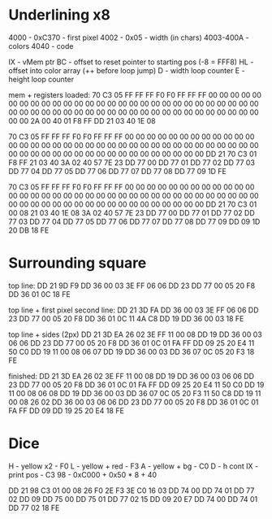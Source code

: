 # Underlining x8

4000 - 0xC370 - first pixel
4002 - 0x05 - width (in chars)
4003-400A - colors
4040 - code

IX - vMem ptr
BC - offset to reset pointer to starting pos (-8 = FFF8)
HL - offset into color array (++ before loop jump)
D - width loop counter
E - height loop counter

mem + registers loaded:
70 C3 05 FF FF FF F0 F0 FF FF FF 00 00 00 00 00 00 00 00 00 00 00 00 00 00 00 00 00 00 00 00 00 00 00 00 00 00 00 00 00 00 00 00 00 00 00 00 00 00 00 00 00 00 00 00 00 00 00 00 00 00 00 00 00 2A 00 40 01 F8 FF DD 21 03 40 1E 08

70 C3 05 FF FF FF F0 F0 FF FF FF 00 00 00 00 00 00 00 00 00 00 00 00 00 00 00 00 00 00 00 00 00 00 00 00 00 00 00 00 00 00 00 00 00 00 00 00 00 00 00 00 00 00 00 00 00 00 00 00 00 00 00 00 00 DD 21 70 C3 01 F8 FF 21 03 40 3A 02 40 57 7E 23 DD 77 00 DD 77 01 DD 77 02 DD 77 03 DD 77 04 DD 77 05 DD 77 06 DD 77 07 DD 77 08 DD 77 09 1D FE

70 C3 05 FF FF FF F0 F0 FF FF FF 00 00 00 00 00 00 00 00 00 00 00 00 00 00 00 00 00 00 00 00 00 00 00 00 00 00 00 00 00 00 00 00 00 00 00 00 00 00 00 00 00 00 00 00 00 00 00 00 00 00 00 00 00 DD 21 70 C3 01 00 08 21 03 40 1E 08 3A 02 40 57 7E 23 DD 77 00 DD 77 01 DD 77 02 DD 77 03 DD 77 04 DD 77 05 DD 77 06 DD 77 07 DD 77 08 DD 77 09 DD 09 1D 20 DB 18 FE

# Surrounding square

top line:
DD 21 9D F9 DD 36 00 03 3E FF 06 06 DD 23 DD 77 00 05 20 F8 DD 36 01 0C 18 FE

top line + first pixel second line:
DD 21 3D FA DD 36 00 03 3E FF 06 06 DD 23 DD 77 00 05 20 F8 DD 36 01 0C 11 4A C8 DD 19 DD 36 00 03 18 FE

top line + sides (2px)
DD 21 3D EA 26 02 3E FF 11 00 08 DD 19 DD 36 00 03 06 06 DD 23 DD 77 00 05 20 F8 DD 36 01 0C 01 FA FF DD 09 25 20 E4 11 50 C0 DD 19 11 00 08 06 07 DD 19 DD 36 00 03 DD 36 07 0C 05 20 F3 18 FE

finished:
DD 21 3D EA 26 02 3E FF 11 00 08 DD 19 DD 36 00 03 06 06 DD 23 DD 77 00 05 20 F8 DD 36 01 0C 01 FA FF DD 09 25 20 E4 11 50 C0 DD 19 11 00 08 06 08 DD 19 DD 36 00 03 DD 36 07 0C 05 20 F3 11 50 C8 DD 19 11 00 08 26 02 DD 36 00 03 06 06 DD 23 DD 77 00 05 20 F8 DD 36 01 0C 01 FA FF DD 09 DD 19 25 20 E4 18 FE

# Dice

H - yellow x2 - F0
L - yellow + red - F3
A - yellow + bg - C0
D - h cont
IX - print pos - C3 98 - 0xC000 + 0x50 * 8 + 40

DD 21 98 C3 01 00 08 26 F0 2E F3 3E C0 16 03 DD 74 00 DD 74 01 DD 77 02 DD 09 DD 75 00 DD 75 01 DD 77 02 15 DD 09 20 E7 DD 74 00 DD 74 01 DD 77 02 18 FE
